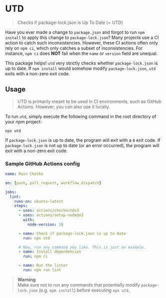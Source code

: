 # UTD

> Checks if package-lock.json is Up To Date (= UTD)

Have you ever made a change to `package.json` and forgot to run `npm install` to apply this change to `package-lock.json`? Many projects use a CI action to catch such inconsistencies. However, these CI actions often only rely on `npm ci`, which only catches a subset of inconsistencies. For instance, `npm ci` does **NOT** fail when the `name` or `version` field are unequal.

This package helps! `utd` very strictly checks whether `package-lock.json` is up to date. If `npm install` would somehow modify `package-lock.json`, `utd` exits with a non-zero exit code.

## Usage

> UTD is primarily meant to be used in CI environments, such as GitHub Actions. However, you can also use it locally.

To run `utd`, simply execute the following command in the root directory of your npm project:

```
npx utd
```

If `package-lock.json` is up to date, the program will exit with a `0` exit code. If `package-lock.json` is not up to date (or an error occurred), the program will exit with a non-zero exit code.

### Sample GitHub Actions config

```yml
name: Main Checks

on: [push, pull_request, workflow_dispatch]

jobs:
  lint:
    runs-on: ubuntu-latest
    steps:
      - uses: actions/checkout@v3
      - uses: actions/setup-node@v3
        with:
          node-version: 18

      - name: Check if package-lock.json is up to date
        run: npx utd

      # Now, run any command you like. This is just an example.
      - name: Install dependencies
        run: npm ci

      - name: Run the linter
        run: npm run lint
```

> **Warning**  
> Make sure not to run any commands that potentially modify `package-lock.json` (e.g. `npm install`) before executing `npx utd`.
